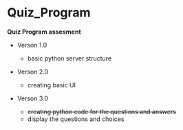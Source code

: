 # Quiz_Program

**Quiz Program assesment**


* Verson 1.0 
  - basic python server structure
  
* Verson 2.0
  - creating basic UI

* Verson 3.0
  - ~~creating python code for the questions and answers~~
  - display the questions and choices

